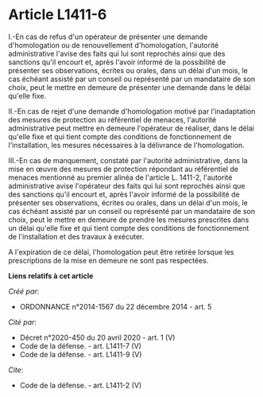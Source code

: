 # Article L1411-6

I.-En cas de refus d'un opérateur de présenter une demande d'homologation ou de renouvellement d'homologation, l'autorité
administrative l'avise des faits qui lui sont reprochés ainsi que des sanctions qu'il encourt et, après l'avoir informé de la
possibilité de présenter ses observations, écrites ou orales, dans un délai d'un mois, le cas échéant assisté par un conseil
ou représenté par un mandataire de son choix, peut le mettre en demeure de présenter une demande dans le délai qu'elle fixe. 

II.-En cas de rejet d'une demande d'homologation motivé par l'inadaptation des mesures de protection au référentiel de
menaces, l'autorité administrative peut mettre en demeure l'opérateur de réaliser, dans le délai qu'elle fixe et qui tient
compte des conditions de fonctionnement de l'installation, les mesures nécessaires à la délivrance de l'homologation. 

III.-En cas de manquement, constaté par l'autorité administrative, dans la mise en œuvre des mesures de protection répondant
au référentiel de menaces mentionné au premier alinéa de l'article L. 1411-2, l'autorité administrative avise l'opérateur des
faits qui lui sont reprochés ainsi que des sanctions qu'il encourt et, après l'avoir informé de la possibilité de présenter
ses observations, écrites ou orales, dans un délai d'un mois, le cas échéant assisté par un conseil ou représenté par un
mandataire de son choix, peut le mettre en demeure de prendre les mesures prescrites dans un délai qu'elle fixe et qui tient
compte des conditions de fonctionnement de l'installation et des travaux à exécuter. 

A l'expiration de ce délai, l'homologation peut être retirée lorsque les prescriptions de la mise en demeure ne sont pas
respectées.

**Liens relatifs à cet article**

_Créé par_:

  - ORDONNANCE n°2014-1567 du 22 décembre 2014 - art. 5

_Cité par_:

  - Décret n°2020-450 du 20 avril 2020 - art. 1 (V)
  - Code de la défense. - art. L1411-7 (V)
  - Code de la défense. - art. L1411-9 (V)

_Cite_:

  - Code de la défense. - art. L1411-2 (V)
